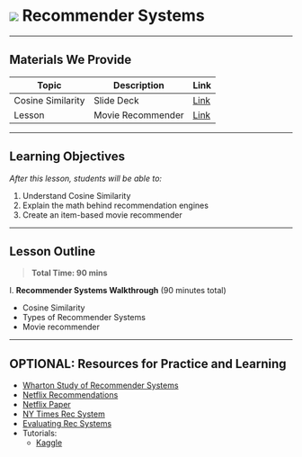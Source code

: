 # ![](https://ga-dash.s3.amazonaws.com/production/assets/logo-9f88ae6c9c3871690e33280fcf557f33.png) Recommender Systems

---

## Materials We Provide


| Topic | Description | Link |
| --- | --- | --- |
| Cosine Similarity | Slide Deck | [Link](./recommender.pdf)|
| Lesson | Movie Recommender | [Link](./starter-code.ipynb)|

---

## Learning Objectives

*After this lesson, students will be able to:*

1. Understand Cosine Similarity
2. Explain the math behind recommendation engines
3. Create an item-based movie recommender


---

## Lesson Outline

> **Total Time: 90 mins**

I. **Recommender Systems Walkthrough** (90 minutes total)
- Cosine Similarity
- Types of Recommender Systems
- Movie recommender


---

## OPTIONAL: Resources for Practice and Learning


- [Wharton Study of Recommender Systems](http://knowledge.wharton.upenn.edu/article/recommended-for-you-how-well-does-personalized-marketing-work/)
- [Netflix Recommendations](https://www.rtinsights.com/netflix-recommendations-machine-learning-algorithms/)
- [Netflix Paper](http://dl.acm.org/citation.cfm?id=2843948)
- [NY Times Rec System](https://open.blogs.nytimes.com/2015/08/11/building-the-next-new-york-times-recommendation-engine)
- [Evaluating Rec Systems](https://www.quora.com/How-do-you-measure-and-evaluate-the-quality-of-recommendation-engines)
- Tutorials:
    - [Kaggle](https://www.kaggle.com/gspmoreira/recommender-systems-in-python-101)
